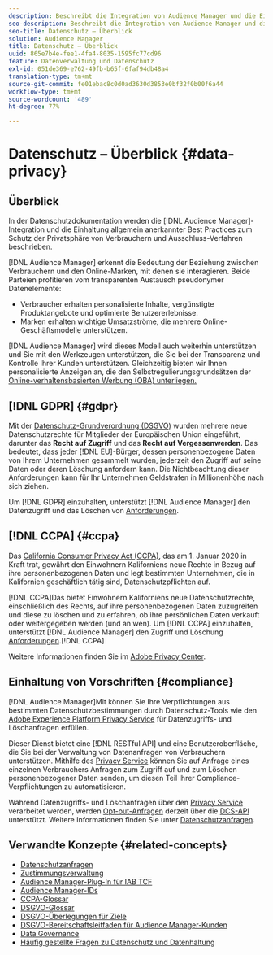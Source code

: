 ```yaml
---
description: Beschreibt die Integration von Audience Manager und die Einhaltung allgemein anerkannter Best Practices in Bezug auf Verbraucherschutz und Opt-out-Verfahren.
seo-description: Beschreibt die Integration von Audience Manager und die Einhaltung allgemein anerkannter Best Practices in Bezug auf Verbraucherschutz und Opt-out-Verfahren.
seo-title: Datenschutz – Überblick
solution: Audience Manager
title: Datenschutz – Überblick
uuid: 865e7b4e-fee1-4fa4-8035-1595fc77cd96
feature: Datenverwaltung und Datenschutz
exl-id: 051de369-e762-49fb-b65f-6faf94db48a4
translation-type: tm+mt
source-git-commit: fe01ebac8c0d0ad3630d3853e0bf32f0b00f6a44
workflow-type: tm+mt
source-wordcount: '489'
ht-degree: 77%

---
```


# Datenschutz – Überblick {#data-privacy}

## Überblick

In der Datenschutzdokumentation werden die [!DNL Audience Manager]-Integration und die Einhaltung allgemein anerkannter Best Practices zum Schutz der Privatsphäre von Verbrauchern und Ausschluss-Verfahren beschrieben.

[!DNL Audience Manager] erkennt die Bedeutung der Beziehung zwischen Verbrauchern und den Online-Marken, mit denen sie interagieren. Beide Parteien profitieren vom transparenten Austausch pseudonymer Datenelemente:

* Verbraucher erhalten personalisierte Inhalte, vergünstigte Produktangebote und optimierte Benutzererlebnisse.
* Marken erhalten wichtige Umsatzströme, die mehrere Online-Geschäftsmodelle unterstützen.

[!DNL Audience Manager] wird dieses Modell auch weiterhin unterstützen und Sie mit den Werkzeugen unterstützen, die Sie bei der Transparenz und Kontrolle Ihrer Kunden unterstützen. Gleichzeitig bieten wir Ihnen personalisierte Anzeigen an, die den Selbstregulierungsgrundsätzen der [Online-verhaltensbasierten Werbung (OBA) unterliegen.](https://www.iab.com/news/self-regulatory-principles-for-online-behavioral-advertising/)

## [!DNL GDPR] {#gdpr}

Mit der [Datenschutz-Grundverordnung (DSGVO)](https://gdpr.eu/data-privacy/) wurden mehrere neue Datenschutzrechte für Mitglieder der Europäischen Union eingeführt, darunter das **Recht auf Zugriff** und das **Recht auf Vergessenwerden**. Das bedeutet, dass jeder [!DNL EU]-Bürger, dessen personenbezogene Daten von Ihrem Unternehmen gesammelt wurden, jederzeit den Zugriff auf seine Daten oder deren Löschung anfordern kann. Die Nichtbeachtung dieser Anforderungen kann für Ihr Unternehmen Geldstrafen in Millionenhöhe nach sich ziehen.

Um [!DNL GDPR] einzuhalten, unterstützt [!DNL Audience Manager] den Datenzugriff und das Löschen von [Anforderungen](data-privacy-requests.md).

## [!DNL CCPA] {#ccpa}

Das [California Consumer Privacy Act (CCPA)](https://www.caprivacy.org/about), das am 1. Januar 2020 in Kraft trat, gewährt den Einwohnern Kaliforniens neue Rechte in Bezug auf ihre personenbezogenen Daten und legt bestimmten Unternehmen, die in Kalifornien geschäftlich tätig sind, Datenschutzpflichten auf.

[!DNL CCPA]Das bietet Einwohnern Kaliforniens neue Datenschutzrechte, einschließlich des Rechts, auf ihre personenbezogenen Daten zuzugreifen und diese zu löschen und zu erfahren, ob ihre persönlichen Daten verkauft oder weitergegeben werden (und an wen). Um [!DNL CCPA] einzuhalten, unterstützt [!DNL Audience Manager] den Zugriff und Löschung [Anforderungen](data-privacy-requests.md).[!DNL CCPA]

Weitere Informationen finden Sie im [Adobe Privacy Center](https://www.adobe.com/de/privacy/opt-out.html).

## Einhaltung von Vorschriften {#compliance}

[!DNL Audience Manager]Mit können Sie Ihre Verpflichtungen aus bestimmten Datenschutzbestimmungen durch Datenschutz-Tools wie den [Adobe Experience Platform Privacy Service](https://docs.adobe.com/content/help/de-DE/experience-platform/privacy/home.html) für Datenzugriffs- und Löschanfragen erfüllen.

Dieser Dienst bietet eine [!DNL RESTful API] und eine Benutzeroberfläche, die Sie bei der Verwaltung von Datenanfragen von Verbrauchern unterstützen. Mithilfe des [Privacy Service](https://www.adobe.io/apis/experienceplatform/home/services/privacy-service.html) können Sie auf Anfrage eines einzelnen Verbrauchers Anfragen zum Zugriff auf und zum Löschen personenbezogener Daten senden, um diesen Teil Ihrer Compliance-Verpflichtungen zu automatisieren.

Während Datenzugriffs- und Löschanfragen über den [Privacy Service](https://www.adobe.io/apis/experienceplatform/home/services/privacy-service.html) verarbeitet werden, werden [Opt-out-Anfragen](data-privacy-requests.md#opt-out-requests) derzeit über die [DCS-API](../../api/dcs-intro/dcs-api-reference/dcs-api-reference-overview.md) unterstützt. Weitere Informationen finden Sie unter [Datenschutzanfragen](data-privacy-requests.md).

## Verwandte Konzepte {#related-concepts}

* [Datenschutzanfragen](data-privacy-requests.md)
* [Zustimmungsverwaltung](data-privacy-consent.md)
* [Audience Manager-Plug-In für IAB TCF](aam-iab-plugin.md)
* [Audience Manager-IDs](data-privacy-ids.md)
* [CCPA-Glossar](aam-ccpa-glossary.md)
* [DSGVO-Glossar](aam-gdpr-glossary.md)
* [DSGVO-Überlegungen für Ziele](aam-gdpr-partners.md)
* [DSGVO-Bereitschaftsleitfaden für Audience Manager-Kunden](aam-gdpr-readiness.md)
* [Data Governance](data-governance.md)
* [Häufig gestellte Fragen zu Datenschutz und Datenhaltung](../../faq/faq-privacy.md)
